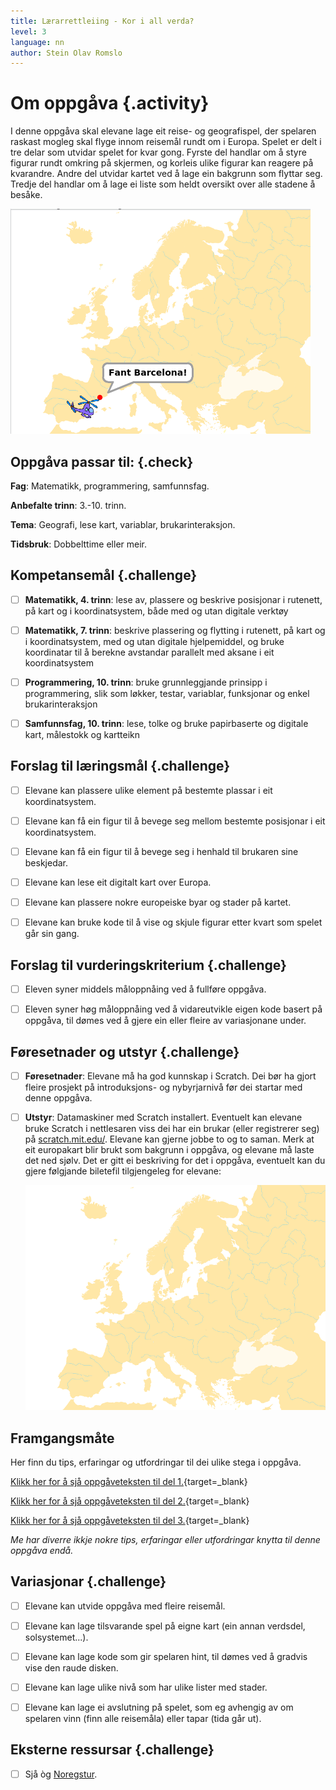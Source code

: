 ```yaml
---
title: Lærarrettleiing - Kor i all verda?
level: 3
language: nn
author: Stein Olav Romslo
---
```



# Om oppgåva {.activity}

I denne oppgåva skal elevane lage eit reise- og geografispel, der spelaren
raskast mogleg skal flyge innom reisemål rundt om i Europa. Spelet er delt i tre
delar som utvidar spelet for kvar gong. Fyrste del handlar om å styre figurar
rundt omkring på skjermen, og korleis ulike figurar kan reagere på kvarandre.
Andre del utvidar kartet ved å lage ein bakgrunn som flyttar seg. Tredje del
handlar om å lage ei liste som heldt oversikt over alle stadene å besåke.

![Illustrasjon av eit enkelt "Kor i all verda?"-spel](../hvor_i_all_verden_del1/hvor_i_all_verden_1.png)

## Oppgåva passar til: {.check}

__Fag__: Matematikk, programmering, samfunnsfag.

__Anbefalte trinn__: 3.-10. trinn.

__Tema__: Geografi, lese kart, variablar, brukarinteraksjon.

__Tidsbruk__: Dobbelttime eller meir.

## Kompetansemål {.challenge}

- [ ] __Matematikk, 4. trinn__: lese av, plassere og beskrive posisjonar i
  rutenett, på kart og i koordinatsystem, både med og utan digitale verktøy

- [ ] __Matematikk, 7. trinn__: beskrive plassering og flytting i rutenett, på
  kart og i koordinatsystem, med og utan digitale hjelpemiddel, og bruke
  koordinatar til å berekne avstandar parallelt med aksane i eit koordinatsystem

- [ ] __Programmering, 10. trinn__: bruke grunnleggjande prinsipp i
  programmering, slik som løkker, testar, variablar, funksjonar og enkel
  brukarinteraksjon

- [ ] __Samfunnsfag, 10. trinn__: lese, tolke og bruke papirbaserte og digitale
  kart, målestokk og kartteikn

## Forslag til læringsmål {.challenge}

- [ ] Elevane kan plassere ulike element på bestemte plassar i eit
  koordinatsystem.

- [ ] Elevane kan få ein figur til å bevege seg mellom bestemte posisjonar i eit
  koordinatsystem.

- [ ] Elevane kan få ein figur til å bevege seg i henhald til brukaren sine
  beskjedar.

- [ ] Elevane kan lese eit digitalt kart over Europa.

- [ ] Elevane kan plassere nokre europeiske byar og stader på kartet.

- [ ] Elevane kan bruke kode til å vise og skjule figurar etter kvart som spelet
  går sin gang.

## Forslag til vurderingskriterium {.challenge}

- [ ] Eleven syner middels måloppnåing ved å fullføre oppgåva.

- [ ] Eleven syner høg måloppnåing ved å vidareutvikle eigen kode basert på
  oppgåva, til dømes ved å gjere ein eller fleire av variasjonane under.

## Føresetnader og utstyr {.challenge}

- [ ] __Føresetnader__: Elevane må ha god kunnskap i Scratch. Dei bør ha gjort
  fleire prosjekt på introduksjons- og nybyrjarnivå før dei startar med denne
  oppgåva.

- [ ] __Utstyr__: Datamaskiner med Scratch installert. Eventuelt kan elevane
  bruke Scratch i nettlesaren viss dei har ein brukar (eller registrerer seg) på
  [scratch.mit.edu/](https://scratch.mit.edu/). Elevane kan gjerne jobbe to og
  to saman. Merk at eit europakart blir brukt som bakgrunn i oppgåva, og elevane
  må laste det ned sjølv. Det er gitt ei beskriving for det i oppgåva, eventuelt
  kan du gjere følgjande biletefil tilgjengeleg for elevane:

  ![Bilete av eit kart over Europa](../hvor_i_all_verden_del1/europakart.png)

## Framgangsmåte

Her finn du tips, erfaringar og utfordringar til dei ulike stega i oppgåva.

[Klikk her for å sjå oppgåveteksten til del
1.](../hvor_i_all_verden_del1/hvor_i_all_verden_del1_nn.html){target=_blank}

[Klikk her for å sjå oppgåveteksten til del
2.](../hvor_i_all_verden_del2/hvor_i_all_verden_del2_nn.html){target=_blank}

[Klikk her for å sjå oppgåveteksten til del
3.](../hvor_i_all_verden_del3/hvor_i_all_verden_del3_nn.html){target=_blank}

_Me har diverre ikkje nokre tips, erfaringar eller utfordringar knytta til denne
oppgåva endå._

## Variasjonar {.challenge}

- [ ] Elevane kan utvide oppgåva med fleire reisemål.

- [ ] Elevane kan lage tilsvarande spel på eigne kart (ein annan verdsdel,
  solsystemet...).

- [ ] Elevane kan lage kode som gir spelaren hint, til dømes ved å gradvis vise
  den raude disken.

- [ ] Elevane kan lage ulike nivå som har ulike lister med stader.

- [ ] Elevane kan lage ei avslutning på spelet, som eg avhengig av om spelaren
  vinn (finn alle reisemåla) eller tapar (tida går ut).

## Eksterne ressursar {.challenge}

- [ ] Sjå òg [Noregstur](../norgestur/norgestur_nn.html).
